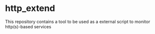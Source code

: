 http_extend
===========

This repository contains a tool to be used as a external script to monitor http(s)-based services